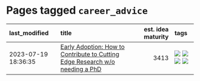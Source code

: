 # Pages tagged `career_advice`

|last_modified|title|est. idea maturity|tags
|:---|:---|---:|:---|
|2023-07-19 18:36:35|[Early Adoption: How to Contribute to Cutting Edge Research w/o needing a PhD](../early_adoption_and_fomo.md)|3413|[![](https://img.shields.io/badge/tag-career_advice-936135)](../tags/career_advice.md) [![](https://img.shields.io/badge/tag-early_adoption-deeba9)](../tags/early_adoption.md) [![](https://img.shields.io/badge/tag-mentoring-c456a9)](../tags/mentoring.md) [![](https://img.shields.io/badge/tag-reddit-d7de4b)](../tags/reddit.md)|